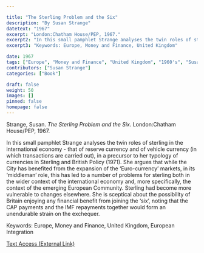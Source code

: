 ```yaml
---

title: "The Sterling Problem and the Six"
description: "By Susan Strange"
datetext: "1967"
excerpt: "London:Chatham House/PEP, 1967."
excerpt2: "In this small pamphlet Strange analyses the twin roles of sterling in the international economy - that of reserve currency and of vehicle currency (in which transactions are carried out), in a precursor to her typology of currencies in Sterling and British Policy (1971). She argues that while the City has benefited from the expansion of the ‘Euro-currency’ markets, in its ‘middleman’ role, this has led to a number of problems for sterling both in the wider context of the international economy and, more specifically, the context of the emerging European Community. Sterling had become more vulnerable to changes elsewhere. She is sceptical about the possibility of Britain enjoying any financial benefit from joining the ‘six’, noting that the CAP payments and the IMF repayments together would form an unendurable strain on the exchequer."
excerpt3: "Keywords: Europe, Money and Finance, United Kingdom"

date: 1967
tags: ["Europe", "Money and Finance", "United Kingdom", "1960's", "Susan Strange"]
contributors: ["Susan Strange"]
categories: ["Book"]

draft: false
weight: 50
images: []
pinned: false
homepage: false
---
```


Strange, Susan. <i>The Sterling Problem and the Six</i>. London:Chatham House/PEP, 1967.

In this small pamphlet Strange analyses the twin roles of sterling in the international economy - that of reserve currency and of vehicle currency (in which transactions are carried out), in a precursor to her typology of currencies in Sterling and British Policy (1971). She argues that while the City has benefited from the expansion of the ‘Euro-currency’ markets, in its ‘middleman’ role, this has led to a number of problems for sterling both in the wider context of the international economy and, more specifically, the context of the emerging European Community. Sterling had become more vulnerable to changes elsewhere. She is sceptical about the possibility of Britain enjoying any financial benefit from joining the ‘six’, noting that the CAP payments and the IMF repayments together would form an unendurable strain on the exchequer.

Keywords: Europe, Money and Finance, United Kingdom, European Integration

[Text Access (External Link)](link.gale.com/apps/doc/A16913976/LitRC?u=st46245&sid=bookmark-LitRC&xid=bb1c4e9a)
